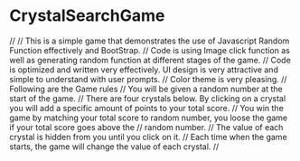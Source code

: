 # CrystalSearchGame
//
// This is a simple game that demonstrates the use of Javascript Random Function effectively and BootStrap.
// Code is using Image click function as well as generating random function at different stages of the game.
// Code is optimized and written very effectively. UI design is very attractive and simple to understand with user prompts.
// Color theme is very pleasing.
// Following are the Game rules
// You will be given a random number at the start of the game.
// There are four crystals below. By clicking on a crystal you will add a specific amount of points to your total score.
// You win the game by matching your total score to random number, you loose the game if your total score goes above the 
// random number.
// The value of each crystal is hidden from you until you click on it.
// Each time when the game starts, the game will change the value of each crystal.
// 